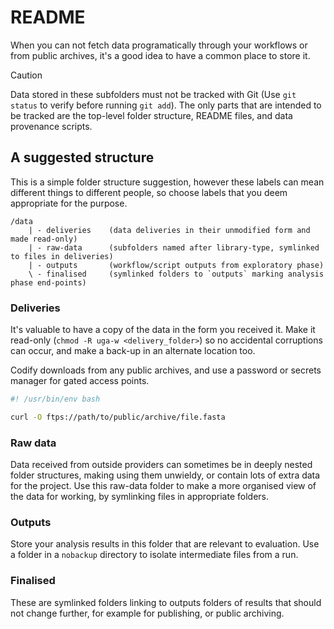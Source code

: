# README

When you can not fetch data programatically through your workflows or from public archives,
it's a good idea to have a common place to store it.

> [!CAUTION]
> Data stored in these subfolders must not be tracked with Git (Use `git status`
> to verify before running `git add`). The only parts that are intended to be
> tracked are the top-level folder structure, README files, and data provenance scripts.

## A suggested structure

This is a simple folder structure suggestion, however these labels can mean different things
to different people, so choose labels that you deem appropriate for the purpose.

```
/data
    | - deliveries    (data deliveries in their unmodified form and made read-only)
    | - raw-data      (subfolders named after library-type, symlinked to files in deliveries)
    | - outputs       (workflow/script outputs from exploratory phase)
    \ - finalised     (symlinked folders to `outputs` marking analysis phase end-points)
```

### Deliveries

It's valuable to have a copy of the data in the form you received it. Make it read-only 
(`chmod -R uga-w <delivery_folder>`) so no accidental corruptions can occur, and make
a back-up in an alternate location too.

Codify downloads from any public archives, and use a password or secrets manager for gated
access points.

```bash
#! /usr/bin/env bash

curl -O ftps://path/to/public/archive/file.fasta
```

### Raw data

Data received from outside providers can sometimes be in deeply nested folder structures,
making using them unwieldy, or contain lots of extra data for the project. Use this 
raw-data folder to make a more organised view of the data for working, by symlinking
files in appropriate folders.

### Outputs

Store your analysis results in this folder that are relevant to evaluation.
Use a folder in a `nobackup` directory to isolate intermediate files from a run.

### Finalised

These are symlinked folders linking to outputs folders of results that should not change 
further, for example for publishing, or public archiving.

